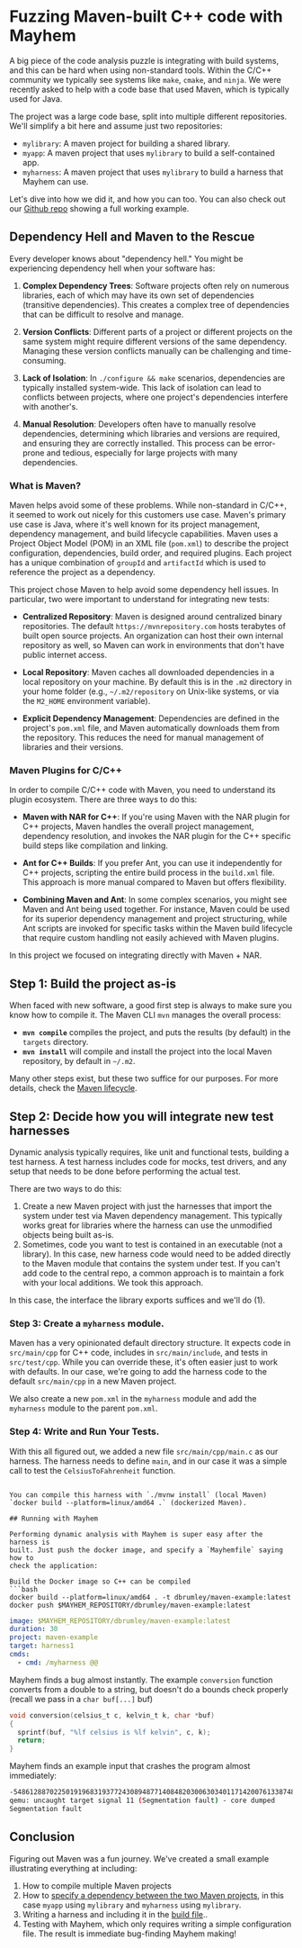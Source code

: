 # Fuzzing Maven-built C++ code with Mayhem

A big piece of the code analysis puzzle is integrating with
build systems, and this can be hard when using non-standard tools.  Within the
C/C++ community we typically see systems like `make`, `cmake`, and `ninja`.  We
were recently asked to help with a code base that used Maven, which is
typically used for Java.

The project was a large code base, split into multiple different repositories.
We'll simplify a bit here and assume just two repositories: 

* `mylibrary`: A maven project for building a shared library.
* `myapp`: A maven project that uses `mylibrary` to build a self-contained app.
* `myharness`: A maven project that uses `mylibrary` to build a harness that Mayhem can use.

Let's dive into how we did it, and how you can too. You can also check out our
[Github repo](https://github.com/dbrumley/maven-example) showing a
full working example.


## Dependency Hell and Maven to the Rescue

Every developer knows about "dependency hell." You might be experiencing
dependency hell when your software has: 

1. **Complex Dependency Trees**: Software projects often rely on numerous
   libraries, each of which may have its own set of dependencies (transitive 
   dependencies). This creates a complex tree of dependencies that can be 
   difficult to resolve and manage. 
    
2. **Version Conflicts**: Different parts of a project or different projects on
   the same system might require different versions of the same dependency.
   Managing these version conflicts manually can be challenging and
   time-consuming. 
    
3. **Lack of Isolation**: In `./configure && make` scenarios, dependencies are
   typically installed system-wide. This lack of isolation can lead to
   conflicts between projects, where one project's dependencies interfere with
   another's. 

4. **Manual Resolution**: Developers often have to manually resolve
   dependencies, determining which libraries and versions are required, and
   ensuring they are correctly installed. This process can be error-prone and
   tedious, especially for large projects with many dependencies. 


### What is Maven?

Maven helps avoid some of these problems. While non-standard in C/C++, it
seemed to work out nicely for this customers use case. Maven's primary use case
is Java, where it's well known for its project management, dependency
management, and build lifecycle capabilities. Maven uses a Project Object
Model (POM) in an XML file (`pom.xml`) to describe the project configuration,
dependencies, build order, and required plugins. Each project has a unique 
combination of `groupId` and `artifactId` which is used to reference the project
as a dependency.

This project chose Maven to help avoid some dependency hell issues. In
particular, two were important to understand for integrating new tests:

* **Centralized Repository**: Maven is designed around centralized binary
  repositories. The default `https://mvnrepository.com` hosts terabytes of
  built open source projects. An organization can host their own internal
  repository as well, so Maven can work in environments that don't have public
  internet access.

* **Local Repository**: Maven caches all downloaded dependencies in a local
  repository on your machine. By default this is in the `.m2` directory in your home folder
  (e.g., `~/.m2/repository` on Unix-like systems, or via the `M2_HOME`
  environment variable). 

* **Explicit Dependency Management**: Dependencies are defined in the project's
  `pom.xml` file, and Maven automatically downloads them from the repository.
  This reduces the need for manual management of libraries and their versions.  


### Maven Plugins for C/C++

In order to compile C/C++ code with Maven, you need to understand its plugin
ecosystem. There are three ways to do this:

- **Maven with NAR for C++**: If you're using Maven with the NAR plugin for C++
  projects, Maven handles the overall project management, dependency
  resolution, and invokes the NAR plugin for the C++ specific build steps like
  compilation and linking. 
    
- **Ant for C++ Builds**: If you prefer Ant, you can use it independently for
  C++ projects, scripting the entire build process in the `build.xml` file.
  This approach is more manual compared to Maven but offers flexibility. 
     
- **Combining Maven and Ant**: In some complex scenarios, you might see Maven
  and Ant being used together. For instance, Maven could be used for its
  superior dependency management and project structuring, while Ant scripts are
  invoked for specific tasks within the Maven build lifecycle that require
  custom handling not easily achieved with Maven plugins. 

In this project we focused on integrating directly with Maven + NAR. 


## Step 1: Build the project as-is

When faced with new software, a good first step is always to make sure you know
how to compile it. The Maven CLI `mvn` manages the overall process:

* **`mvn compile`** compiles the project, and puts the results (by default) in
  the `targets` directory.
* **`mvn install`** will compile and install the project into the local Maven
  repository, by default in `~/.m2`.

Many other steps exist, but these two suffice for our purposes. For more details, check 
the [Maven lifecycle](https://maven.apache.org/guides/introduction/introduction-to-the-lifecycle.html).

## Step 2: Decide how you will integrate new test harnesses

Dynamic analysis typically requires, like unit and functional tests, building a
test harness. A test harness includes code for mocks, test drivers, and any
setup that needs to be done before performing the actual test.

There are two ways to do this:
1. Create a new Maven project with just the harnesses that import the system under
  test via Maven dependency management. This typically works great for libraries where
  the harness can use the unmodified objects being built as-is.
2. Sometimes, code you want to test is contained in an executable (not a library). In 
  this case, new harness code would need to be added directly to the Maven module that contains 
  the system under test. If you can't add code to the central repo, a common approach is to 
  maintain a fork with your local additions. We took this approach.

In this case, the interface the library exports suffices and we'll do (1).

### Step 3: Create a `myharness` module.

Maven has a very opinionated default directory structure.  It expects code in
`src/main/cpp` for C++ code, includes in `src/main/include`, and tests in
`src/test/cpp`.  While you can override these, it's often easier just to work
with defaults.  In our case, we're going to add the harness code to the default
`src/main/cpp` in a new Maven project.

We also create a new `pom.xml` in the `myharness` module and add the `myharness` 
module to the parent `pom.xml`.

### Step 4: Write and Run Your Tests.

With this all figured out, we added a new file `src/main/cpp/main.c` as our
harness. The harness needs to define `main`, and in our case it was a simple
call to test the `CelsiusToFahrenheit` function.
```

You can compile this harness with `./mvnw install` (local Maven) `docker build --platform=linux/amd64 .` (dockerized Maven).

## Running with Mayhem

Performing dynamic analysis with Mayhem is super easy after the harness is
built. Just push the docker image, and specify a `Mayhemfile` saying how to
check the application:

Build the Docker image so C++ can be compiled
```bash
docker build --platform=linux/amd64 . -t dbrumley/maven-example:latest
docker push $MAYHEM_REPOSITORY/dbrumley/maven-example:latest
```

```yaml
image: $MAYHEM_REPOSITORY/dbrumley/maven-example:latest
duration: 30
project: maven-example
target: harness1
cmds:
  - cmd: /myharness @@
```

Mayhem finds a bug almost instantly.  The example `conversion` function converts from a
double to a string, but doesn't do a bounds check properly (recall we pass in a `char
buf[...]` buf)
```c
void conversion(celsius_t c, kelvin_t k, char *buf)
{
  sprintf(buf, "%lf celsius is %lf kelvin", c, k);
  return;
}
```

Mayhem finds an example input that crashes the program almost immediately:
```bash
-5486128870225019196831937724308948771408482030063034011714200761338748526848860953068154467189167438254023901036469529976518899427116188186866388367687561101259543253404734162913518640480693972842919781152860573843336048011515106063717714234487990508433623412693986670877298875553313862829328459030855680.000000 celsius is -9875031966405034554297487903756107788535267654113461221085561370409747348327949715522678040940501388857243021865645153957734018968809138736359499061837609982267177856128521493244333552865249151117255606075149032918004886420727190914691885622078382915180522142849176007579137975995964953092791226255540224.000000 kelvin
qemu: uncaught target signal 11 (Segmentation fault) - core dumped
Segmentation fault

```

## Conclusion

Figuring out Maven was a fun journey.  We've created a small example
illustrating everything at [](https://github.com/dbrumley/maven-example)
including:
1. How to compile multiple Maven projects
2. How to [specify a dependency between the two Maven projects](https://github.com/dbrumley/maven-example/blob/7c333d4a3230fd35ba5ce4b715cd86728b464026/myapp/pom.xml#L14), in this case
   `myapp` using `mylibrary` and `myharness` using `mylibrary`. 
3. Writing a harness and including it in the [build file](https://github.com/dbrumley/maven-example/pom.xml).. 
4. Testing with Mayhem, which only requires writing a simple configuration
   file. The result is immediate bug-finding Mayhem making!

